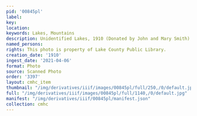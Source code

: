 ```yaml
---
pid: '00845pl'
label: 
key: 
location: 
keywords: Lakes, Mountains
description: Unidentified Lakes, 1910 (Donated by John and Mary Smith)
named_persons: 
rights: This photo is property of Lake County Public Library.
creation_date: '1910'
ingest_date: '2021-04-06'
format: Photo
source: Scanned Photo
order: '3397'
layout: cmhc_item
thumbnail: "/img/derivatives/iiif/images/00845pl/full/250,/0/default.jpg"
full: "/img/derivatives/iiif/images/00845pl/full/1140,/0/default.jpg"
manifest: "/img/derivatives/iiif/00845pl/manifest.json"
collection: cmhc
---
```

